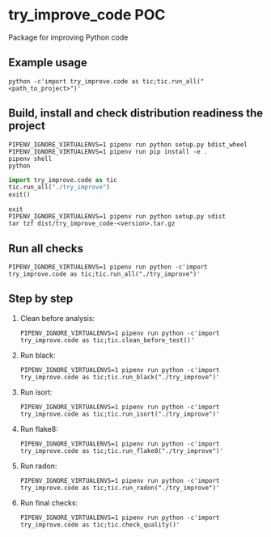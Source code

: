 # try_improve_code POC
Package for improving Python code

## Example usage
```shell
python -c'import try_improve.code as tic;tic.run_all("<path_to_project>")'
```

## Build, install and check distribution readiness the project
```shell
PIPENV_IGNORE_VIRTUALENVS=1 pipenv run python setup.py bdist_wheel
PIPENV_IGNORE_VIRTUALENVS=1 pipenv run pip install -e .
pipenv shell
python
```
```python
import try_improve.code as tic
tic.run_all("./try_improve")
exit()
```
```shell
exit
PIPENV_IGNORE_VIRTUALENVS=1 pipenv run python setup.py sdist
tar tzf dist/try_improve_code-<version>.tar.gz 
```


## Run all checks
```shell
PIPENV_IGNORE_VIRTUALENVS=1 pipenv run python -c'import try_improve.code as tic;tic.run_all("./try_improve")'
```

## Step by step

1. Clean before analysis:
    ```shell
    PIPENV_IGNORE_VIRTUALENVS=1 pipenv run python -c'import try_improve.code as tic;tic.clean_before_test()'
    ```
1. Run black:
    ```shell
    PIPENV_IGNORE_VIRTUALENVS=1 pipenv run python -c'import try_improve.code as tic;tic.run_black("./try_improve")'
    ```
1. Run isort:
    ```shell
    PIPENV_IGNORE_VIRTUALENVS=1 pipenv run python -c'import try_improve.code as tic;tic.run_isort("./try_improve")'
    ```
1. Run flake8:
    ```shell
    PIPENV_IGNORE_VIRTUALENVS=1 pipenv run python -c'import try_improve.code as tic;tic.run_flake8("./try_improve")'
    ```
1. Run radon:
    ```shell
    PIPENV_IGNORE_VIRTUALENVS=1 pipenv run python -c'import try_improve.code as tic;tic.run_radon("./try_improve")'
    ```
1. Run final checks:
    ```shell
    PIPENV_IGNORE_VIRTUALENVS=1 pipenv run python -c'import try_improve.code as tic;tic.check_quality()'
    ```
